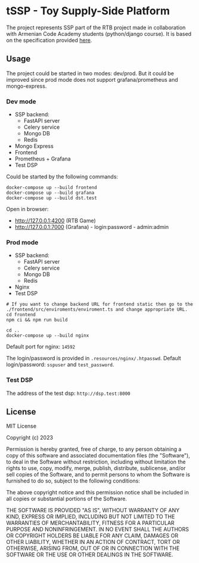 # tSSP - Toy Supply-Side Platform 

The project represents SSP part of the RTB project made in collaboration with Armenian Code Academy students (python/django course).
It is based on the specification provided [here](https://github.com/0rps/aca_spec).

## Usage
The project could be started in two modes: dev/prod. But it could be improved since prod mode does not support grafana/prometheus and mongo-express.

### Dev mode
* SSP backend:
  * FastAPI server
  * Celery service
  * Mongo DB
  * Redis
* Mongo Express
* Frontend
* Prometheus + Grafana
* Test DSP

Could be started by the following commands:
```
docker-compose up --build frontend
docker-compose up --build grafana
docker-compose up --build dst.test
```

Open in browser: 
* http://127.0.0.1:4200 (RTB Game)
* http://127.0.0.1:7000 (Grafana) - login:password - admin:admin


### Prod mode
* SSP backend:
  * FastAPI server
  * Celery service
  * Mongo DB
  * Redis
* Nginx
* Test DSP

```
# If you want to change backend URL for frontend static then go to the ./frontend/src/enviroments/enviroment.ts and change appropriate URL.
cd frontend
npm ci && npm run build

cd ..
docker-compose up --build nginx
```

Default port for nginx: `14592`

The login/password is provided in `.resources/nginx/.htpasswd`.
Default login/password: `sspuser` and `test_password`.

### Test DSP 
The address of the test dsp: `http://dsp.test:8000`

## License

MIT License

Copyright (c) 2023

Permission is hereby granted, free of charge, to any person obtaining a copy
of this software and associated documentation files (the "Software"), to deal
in the Software without restriction, including without limitation the rights
to use, copy, modify, merge, publish, distribute, sublicense, and/or sell
copies of the Software, and to permit persons to whom the Software is
furnished to do so, subject to the following conditions:

The above copyright notice and this permission notice shall be included in all
copies or substantial portions of the Software.

THE SOFTWARE IS PROVIDED "AS IS", WITHOUT WARRANTY OF ANY KIND, EXPRESS OR
IMPLIED, INCLUDING BUT NOT LIMITED TO THE WARRANTIES OF MERCHANTABILITY,
FITNESS FOR A PARTICULAR PURPOSE AND NONINFRINGEMENT. IN NO EVENT SHALL THE
AUTHORS OR COPYRIGHT HOLDERS BE LIABLE FOR ANY CLAIM, DAMAGES OR OTHER
LIABILITY, WHETHER IN AN ACTION OF CONTRACT, TORT OR OTHERWISE, ARISING FROM,
OUT OF OR IN CONNECTION WITH THE SOFTWARE OR THE USE OR OTHER DEALINGS IN THE
SOFTWARE.